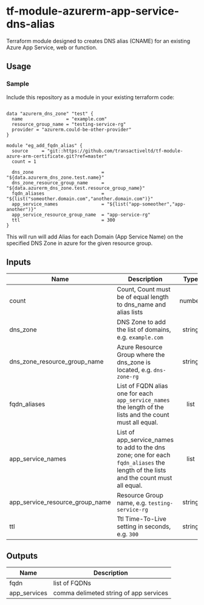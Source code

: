 # tf-module-azurerm-app-service-dns-alias

Terraform module designed to creates DNS alias (CNAME) for an existing Azure App Service, web or function.

## Usage

### Sample
Include this repository as a module in your existing terraform code:

```hcl

data "azurerm_dns_zone" "test" {
  name                = "example.com"
  resource_group_name = "testing-service-rg"
  provider = "azurerm.could-be-other-provider"
}

module "eg_add_fqdn_alias" {
  source     = "git::https://github.com/transactiveltd/tf-module-azure-arm-certificate.git?ref=master"
  count = 1

  dns_zone                         = "${data.azurerm_dns_zone.test.name}"
  dns_zone_resource_group_name     = "${data.azurerm_dns_zone.test.resource_group_name}"
  fqdn_aliases                     = "${list("someother.domain.com","another.domain.com")}"
  app_service_names                = "${list("app-someother","app-another")}"
  app_service_resource_group_name  = "app-service-rg"
  ttl                              = 300
}
```

This will run will add Alias for each Domain (App Service Name) on the specified DNS Zone in azure for the given resource group.
## Inputs

| Name | Description | Type | Default | Required |
|------|-------------|:----:|:-----:|:-----:|
| count | Count, Count must be of equal length to dns_name and alias lists | number | - | yes |
| dns_zone | DNS Zone to add the list of domains, e.g. `example.com` | string | - | yes |
| dns_zone_resource_group_name | Azure Resource Group where the dns_zone is located, e.g. `dns-zone-rg` | string | - | yes |
| fqdn_aliases | List of FQDN alias one for each `app_service_names` the length of the lists and the count must all equal. | list| - | yes |
| app_service_names | List of app_service_names to add to the dns zone; one for each `fqdn_aliases` the length of the lists and the count must all equal.| list | - | yes |
| app_service_resource_group_name | Resource Group name, e.g. `testing-service-rg` | string | - | yes |
| ttl | Ttl Time-To-Live setting in seconds, e.g. `300` | string | '300' | yes |


## Outputs

| Name | Description |
|------|-------------|
| fqdn | list of FQDNs |
| app_services | comma delimeted string of app services |
